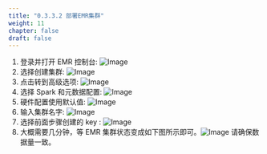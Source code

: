 ```yaml
---
title: "0.3.3.2 部署EMR集群"
weight: 11
chapter: false
draft: false
---
```

1. 登录并打开 EMR 控制台: ![Image](/images/011_lab0-3/0.3.24.png)
2. 选择创建集群: ![Image](/images/011_lab0-3/0.3.25.png)
3. 点击转到高级选项: ![Image](/images/011_lab0-3/0.3.26.png)
4. 选择 Spark 和元数据配置: ![Image](/images/011_lab0-3/0.3.27.png)
5. 硬件配置使用默认值: ![Image](/images/011_lab0-3/0.3.28.png)
6. 输入集群名字: ![Image](/images/011_lab0-3/0.3.29.png)
7. 选择前面步骤创建的 key : ![Image](/images/011_lab0-3/0.3.30.png)
8. 大概需要几分钟，等 EMR 集群状态变成如下图所示即可。![Image](/images/011_lab0-3/0.3.31.png)
请确保数据量一致。
